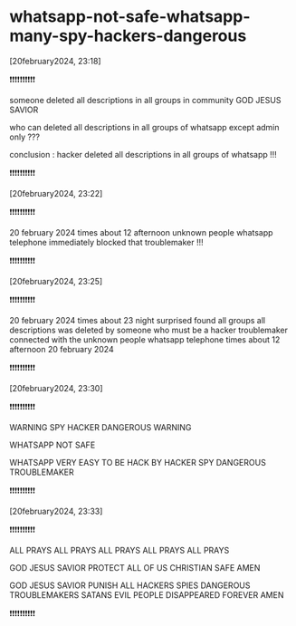 # whatsapp-not-safe-whatsapp-many-spy-hackers-dangerous

[20february2024, 23:18]  

❗❗❗❗❗❗❗❗❗❗

someone deleted all descriptions in all groups in community GOD JESUS SAVIOR

who can deleted all descriptions in all groups of whatsapp except admin only ???

conclusion : hacker deleted all descriptions in all groups of whatsapp !!!

❗❗❗❗❗❗❗❗❗❗

[20february2024, 23:22]  

❗️❗️❗️❗️❗️❗️❗️❗️❗️❗️

20 february 2024 times about 12 afternoon unknown people whatsapp telephone immediately blocked that troublemaker !!!

❗️❗️❗️❗️❗️❗️❗️❗️❗️❗️

[20february2024, 23:25]  

❗️❗️❗️❗️❗️❗️❗️❗️❗️❗️

20 february 2024 times about 23 night surprised found all groups all descriptions was deleted by someone who must be a hacker troublemaker connected with the unknown people whatsapp telephone times about 12 afternoon 20 february 2024

❗️❗️❗️❗️❗️❗️❗️❗️❗️❗️

[20february2024, 23:30]  

❗️❗️❗️❗️❗️❗️❗️❗️❗️❗️

WARNING SPY HACKER DANGEROUS WARNING

WHATSAPP NOT SAFE

WHATSAPP VERY EASY TO BE HACK BY HACKER SPY DANGEROUS TROUBLEMAKER

❗️❗️❗️❗️❗️❗️❗️❗️❗️❗️

[20february2024, 23:33] 

❗️❗️❗️❗️❗️❗️❗️❗️❗️❗️

ALL PRAYS ALL PRAYS ALL PRAYS ALL PRAYS ALL PRAYS

GOD JESUS SAVIOR PROTECT ALL OF US CHRISTIAN SAFE AMEN

GOD JESUS SAVIOR PUNISH ALL HACKERS SPIES DANGEROUS TROUBLEMAKERS SATANS EVIL PEOPLE DISAPPEARED FOREVER AMEN

❗️❗️❗️❗️❗️❗️❗️❗️❗️❗️
